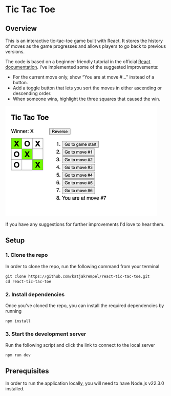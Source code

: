 # Tic Tac Toe

## Overview
This is an interactive tic-tac-toe game built with React. It stores the history of moves as the game progresses and allows players to go back to previous versions.

The code is based on a beginner-friendly tutorial in the official [React documentation](https://react.dev/learn/tutorial-tic-tac-toe:). I've implemented some of the suggested improvements:

* For the current move only, show “You are at move #…” instead of a button.
* Add a toggle button that lets you sort the moves in either ascending or descending order.
* When someone wins, highlight the three squares that caused the win.


![Game screenshot](/src/assets/game-screenshot.png?raw=true "Game screenshot")

If you have any suggestions for further improvements I'd love to hear them.


## Setup
### 1. Clone the repo
In order to clone the repo, run the following command from your terminal
```
git clone https://github.com/katjakrempel/react-tic-tac-toe.git
cd react-tic-tac-toe
```


### 2. Install dependencies
Once you've cloned the repo, you can install the required dependencies by running
```
npm install
```


### 3. Start the development server
Run the following script and click the link to connect to the local server
```
npm run dev
```


## Prerequisites

In order to run the application locally, you will need to have Node.js v22.3.0 installed.